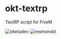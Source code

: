 # okt-textrp
TextRP script for FiveM

![oketadev](https://user-images.githubusercontent.com/84246756/118377024-17af7100-b5d4-11eb-95b7-282cc6248487.png)
![resmonokt](https://user-images.githubusercontent.com/84246756/118377038-2bf36e00-b5d4-11eb-9d32-b8ff028058ad.png)
